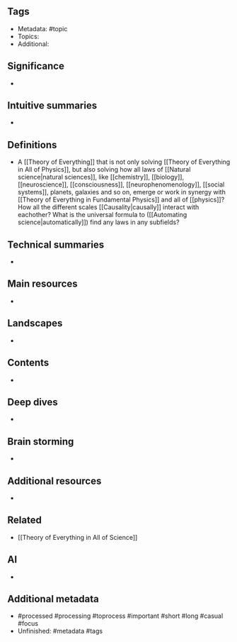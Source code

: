 ## Tags
- Metadata: #topic
- Topics: 
- Additional: 
## Significance
- 
## Intuitive summaries
- 
## Definitions
- A [[Theory of Everything]] that is not only solving [[Theory of Everything in All of Physics]], but also solving how all laws of [[Natural science|natural sciences]], like [[chemistry]], [[biology]], [[neuroscience]], [[consciousness]], [[neurophenomenology]], [[social systems]], planets, galaxies and so on, emerge or work in synergy with [[Theory of Everything in Fundamental Physics]] and all of [[physics]]? How all the different scales [[Causality|causally]] interact with eachother? What is the universal formula to ([[Automating science|automatically]]) find any laws in any subfields?
## Technical summaries
-  
## Main resources 
- 
## Landscapes
- 
## Contents
- 
## Deep dives
- 
## Brain storming
- 
## Additional resources  
- 
## Related
- [[Theory of Everything in All of Science]]
## AI 
- 
## Additional metadata
-  #processed #processing #toprocess #important #short #long #casual #focus
- Unfinished: #metadata #tags